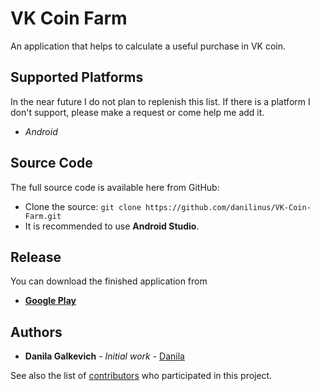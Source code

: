 # VK Coin Farm

An application that helps to calculate a useful purchase in VK coin.

## Supported Platforms
In the near future I do not plan to replenish this list. If there is a platform I don't support, please make a request or come help me add it.

  * *Android*

## Source Code
The full source code is available here from GitHub:

* Clone the source: ``` git clone https://github.com/danilinus/VK-Coin-Farm.git ```
* It is recommended to use **Android Studio**.

## Release
You can download the finished application from
* [**Google Play**](https://play.google.com/store/apps/details?id=com.jobs.vkcoinfarm)

## Authors

* **Danila Galkevich** - *Initial work* - [Danila](https://github.com/danilinus)

See also the list of [contributors](https://github.com/danilinus/VK-Coin-Farm/contributors) who participated in this project.
